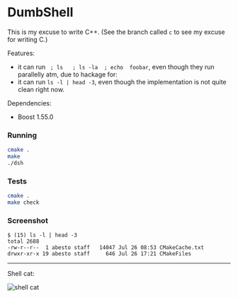 # DumbShell

This is my excuse to write C++. (See the branch called `c` to see my excuse for writing C.)

Features:
 - it can run ` ; ls   ; ls -la  ; echo  foobar`, even though they run parallelly atm, due to hackage for: 
 - it can run `ls -l | head -3`, even though the implementation is not quite clean right now.

Dependencies:
 - Boost 1.55.0

### Running

```sh
cmake .
make
./dsh
```

### Tests

```sh
cmake .
make check
```

### Screenshot

```
$ (15) ls -l | head -3
total 2688
-rw-r--r--  1 abesto staff   14047 Jul 26 08:53 CMakeCache.txt
drwxr-xr-x 19 abesto staff     646 Jul 26 17:21 CMakeFiles
```

----

Shell cat:

![shell cat](http://s3.favim.com/orig/47/black-and-white-cat-cute-shell-Favim.com-438008.jpg)
